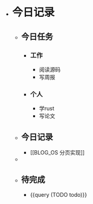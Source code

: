 - # 今日记录
	- ## 今日任务
		- ### 工作
			- 阅读源码
			- 写周报
		- ### 个人
			- 学rust
			- 写论文
	- ##  今日记录
		- [[BLOG_OS 分页实现]]
	-
	- ## 待完成
		- {{query (TODO todo)}}